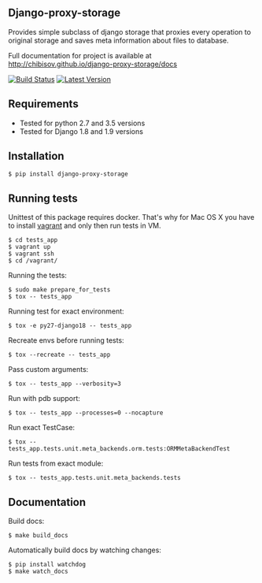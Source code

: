 ## Django-proxy-storage

Provides simple subclass of django storage that proxies every operation to
original storage and saves meta information about files to database.

Full documentation for project is available at http://chibisov.github.io/django-proxy-storage/docs

[![Build Status](https://travis-ci.org/chibisov/django-proxy-storage.png?branch=master)](https://travis-ci.org/chibisov/django-proxy-storage)
[![Latest Version](https://pypip.in/version/django-proxy-storage/badge.png)](https://pypi.python.org/pypi/django-proxy-storage/)


## Requirements

* Tested for python 2.7 and 3.5 versions
* Tested for Django 1.8 and 1.9 versions

## Installation

    $ pip install django-proxy-storage

## Running tests

Unittest of this package requires docker. That's why for Mac OS X you have to install [vagrant](http://www.vagrantup.com/downloads.html)
and only then run tests in VM.

    $ cd tests_app
    $ vagrant up
    $ vagrant ssh
    $ cd /vagrant/

Running the tests:

    $ sudo make prepare_for_tests
    $ tox -- tests_app

Running test for exact environment:

    $ tox -e py27-django18 -- tests_app

Recreate envs before running tests:

    $ tox --recreate -- tests_app

Pass custom arguments:

    $ tox -- tests_app --verbosity=3

Run with pdb support:

    $ tox -- tests_app --processes=0 --nocapture

Run exact TestCase:

    $ tox -- tests_app.tests.unit.meta_backends.orm.tests:ORMMetaBackendTest

Run tests from exact module:

    $ tox -- tests_app.tests.unit.meta_backends.tests

## Documentation

Build docs:

    $ make build_docs

Automatically build docs by watching changes:

    $ pip install watchdog
    $ make watch_docs
